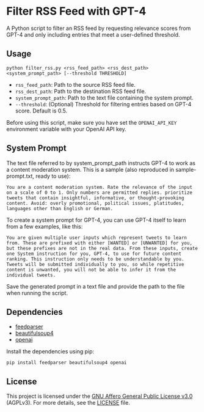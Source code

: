 # Filter RSS Feed with GPT-4

A Python script to filter an RSS feed by requesting relevance scores from GPT-4 and only including entries that meet a user-defined threshold.

## Usage

```
python filter_rss.py <rss_feed_path> <rss_dest_path> <system_prompt_path> [--threshold THRESHOLD]
```

- `rss_feed_path`: Path to the source RSS feed file.
- `rss_dest_path`: Path to the destination RSS feed file.
- `system_prompt_path`: Path to the text file containing the system prompt.
- `--threshold`: (Optional) Threshold for filtering entries based on GPT-4 score. Default is 0.5.

Before using this script, make sure you have set the `OPENAI_API_KEY` environment variable with your OpenAI API key.

## System Prompt
The text file referred to by system_prompt_path instructs GPT-4 to work as a content moderation system. This is a sample (also reproduced in sample-prompt.txt, ready to use):
```
You are a content moderation system. Rate the relevance of the input on a scale of 0 to 1. Only numbers are permitted replies. prioritize tweets that contain insightful, informative, or thought-provoking content. Avoid: overly promotional, political issues, platitudes, languages other than English or German.
```

To create a system prompt for GPT-4, you can use GPT-4 itself to learn from a few examples, like this:
```
You are given multiple user inputs which represent tweets to learn from. These are prefixed with either [WANTED] or [UNWANTED] for you, but these prefixes are not in the real data. From these inputs, create one System instruction for you, GPT-4, to use for future content ranking. This instruction only needs to be understandable by you. Tweets will be submitted individually to you, so while repetitive content is unwanted, you will not be able to infer it from the individual tweets.
```

Save the generated prompt in a text file and provide the path to the file when running the script.

## Dependencies

- [feedparser](https://pypi.org/project/feedparser/)
- [beautifulsoup4](https://pypi.org/project/beautifulsoup4/)
- [openai](https://pypi.org/project/openai/)

Install the dependencies using pip:

```
pip install feedparser beautifulsoup4 openai
```

## License

This project is licensed under the [GNU Affero General Public License v3.0](LICENSE) (AGPLv3). For more details, see the [LICENSE](LICENSE) file.
